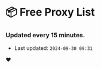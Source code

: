 # :package: Free Proxy List
### Updated every 15 minutes.

- Last updated: `2024-09-30 09:31`

:heart:
